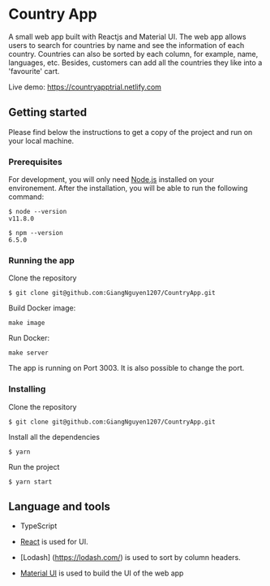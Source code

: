 # Country App

A small web app built with Reactjs and Material UI. The web app allows users to search for countries by name and see the information of each country. Countries can also be sorted by each column, for example, name, languages, etc. Besides, customers can add all the countries they like into a 'favourite' cart. 

Live demo: https://countryapptrial.netlify.com

## Getting started 

Please find below the instructions to get a copy of the project and run on your local machine.

### Prerequisites

For development, you will only need [Node.js](https://nodejs.org/en/) installed on your environement. After the installation, you will be able to run the following command: 
```
$ node --version
v11.8.0
```
```
$ npm --version
6.5.0
```

### Running the app

Clone the repository 
```
$ git clone git@github.com:GiangNguyen1207/CountryApp.git
```

Build Docker image: 
```
make image
```

Run Docker: 
```
make server
```
The app is running on Port 3003. It is also possible to change the port. 

### Installing

Clone the repository 
```
$ git clone git@github.com:GiangNguyen1207/CountryApp.git
```

Install all the dependencies
```
$ yarn
```

Run the project
```
$ yarn start
```

## Language and tools

* TypeScript 

* [React](https://reactjs.org/) is used for UI.

* [Lodash] (https://lodash.com/) is used to sort by column headers.

* [Material UI](https://getbootstrap.com/) is used to build the UI of the web app

